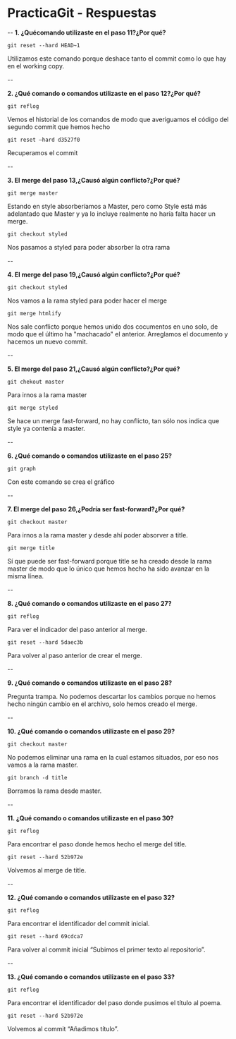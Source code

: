 # PracticaGit - Respuestas

--
**1. ¿Quécomando utilizaste en el paso 11?¿Por qué?**

`git reset --hard HEAD~1` 

Utilizamos este comando porque deshace tanto el commit como lo que hay en el working copy.

--

**2. ¿Qué comando o comandos utilizaste en el paso 12?¿Por qué?**

`git reflog` 

Vemos el historial de los comandos de modo que averiguamos el código del segundo commit que hemos hecho

`git reset —hard d3527f0` 

Recuperamos el commit

--

**3. El merge del paso 13,¿Causó algún conflicto?¿Por qué?**

`git merge master` 

Estando en style absorberíamos a Master, pero como Style está más adelantado que Master y ya lo incluye realmente no haría falta hacer un merge.

`git checkout styled` 

Nos pasamos a styled para poder absorber la otra rama

--

**4. El merge del paso 19,¿Causó algún conflicto?¿Por qué?**

`git checkout styled` 

Nos vamos a  la rama styled  para poder hacer el merge


`git merge htmlify ` 

Nos sale conflicto porque hemos unido dos cocumentos en uno solo, de modo que el último ha "machacado" el anterior. Arreglamos el documento y hacemos un nuevo commit.

--

**5. El merge del paso 21,¿Causó algún conflicto?¿Por qué?**

`git chekout master` 

Para irnos a la rama master


`git merge styled` 

Se hace un merge fast-forward, no hay conflicto, tan sólo nos indica que style ya contenía a master.

--

**6. ¿Qué comando o comandos utilizaste en el paso 25?**

`git graph` 

Con este comando se crea  el gráfico

--

**7. El merge del paso 26,¿Podría ser fast-forward?¿Por qué?**

`git checkout master` 

Para irnos a la rama master y desde ahí poder absorver a title.


`git merge title` 

Sí que puede ser fast-forward porque title se ha creado desde la rama master de modo que lo único que hemos hecho ha sido avanzar en la misma línea.

--

**8. ¿Qué comando o comandos utilizaste en el paso 27?**

`git reflog` 

Para ver el indicador del paso anterior al merge.


`git reset --hard 5daec3b` 

Para volver al paso anterior de crear el merge.

--

**9. ¿Qué comando o comandos utilizaste en el paso 28?**

Pregunta trampa. No podemos descartar los cambios porque no hemos hecho ningún cambio en el archivo, solo hemos creado el merge.

--

**10. ¿Qué comando o comandos utilizaste en el paso 29?**

`git checkout master` 

No podemos eliminar una rama en la cual estamos situados, por eso nos vamos a la rama master.


`git branch -d title` 

Borramos la rama desde master.

--

**11. ¿Qué comando o comandos utilizaste en el paso 30?**

`git reflog` 

Para encontrar el paso donde hemos hecho el merge del title.


`git reset --hard 52b972e` 

Volvemos al merge de title.

--

**12. ¿Qué comando o comandos utilizaste en el paso 32?**

`git reflog` 

Para encontrar el identificador del commit inicial.


`git reset --hard 69cdca7` 

Para volver al commit inicial “Subimos el primer texto al repositorio”.

--

**13. ¿Qué comando o comandos utilizaste en el paso 33?**

`git reflog` 

Para encontrar el identificador del paso donde pusimos el título al poema.


`git reset --hard 52b972e` 

Volvemos al commit “Añadimos título”.


